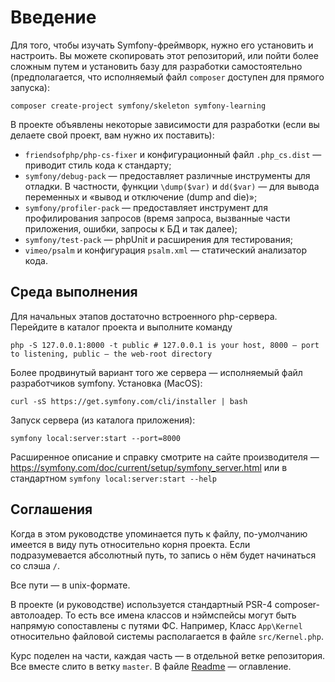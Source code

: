 Введение
========

Для того, чтобы изучать Symfony-фреймворк, нужно его установить и настроить. Вы можете скопировать этот репозиторий, или пойти более сложным путем и установить базу для разработки самостоятельно (предполагается, что исполняемый файл `composer` доступен для прямого запуска):

```shell
composer create-project symfony/skeleton symfony-learning
```

В проекте объявлены некоторые зависимости для разработки (если вы делаете свой проект, вам нужно их поставить):

- `friendsofphp/php-cs-fixer` и конфигурационный файл `.php_cs.dist` — приводит стиль кода к стандарту;
- `symfony/debug-pack` — предоставляет различные инструменты для отладки. В частности, функции `\dump($var)` и `dd($var)` — для вывода переменных и «вывод и отключение (dump and die)»;
- `symfony/profiler-pack` — предоставляет инструмент для профилирования запросов (время запроса, вызванные части приложения, ошибки, запросы к БД и так далее);
- `symfony/test-pack` — phpUnit и расширения для тестирования;
- `vimeo/psalm` и конфигурация `psalm.xml` — статический анализатор кода.

Среда выполнения
----------------

Для начальных этапов достаточно встроенного php-сервера. Перейдите в каталог проекта и выполните команду

```shell
php -S 127.0.0.1:8000 -t public # 127.0.0.1 is your host, 8000 — port to listening, public — the web-root directory
```

Более продвинутый вариант того же сервера — исполняемый файл разработчиков symfony. Установка (MacOS):

```shell
curl -sS https://get.symfony.com/cli/installer | bash
```

Запуск сервера (из каталога приложения):

```shell
symfony local:server:start --port=8000
```

Расширенное описание и справку смотрите на сайте производителя — https://symfony.com/doc/current/setup/symfony_server.html или в стандартном `symfony local:server:start --help`

Соглашения
----------

Когда в этом руководстве упоминается путь к файлу, по-умолчанию имеется в виду путь относительно корня проекта. Если подразумевается абсолютный путь, то запись о нём будет начинаться со слэша `/`.

Все пути — в unix-формате.

В проекте (и руководстве) используется стандартный PSR-4 composer-автолоадер. То есть все имена классов и нэймспейсы могут быть напрямую сопоставлены с путями ФС. Например, Класс `App\Kernel` относительно файловой системы располагается в файле `src/Kernel.php`.

Курс поделен на части, каждая часть — в отдельной ветке репозитория. Все вместе слито в ветку `master`. В файле [Readme](README.md) — оглавление.

